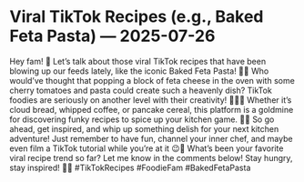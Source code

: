 # Viral TikTok Recipes (e.g., Baked Feta Pasta) — 2025-07-26

Hey fam! 🌟 Let’s talk about those viral TikTok recipes that have been blowing up our feeds lately, like the iconic Baked Feta Pasta! 🧀🍝 Who would’ve thought that popping a block of feta cheese in the oven with some cherry tomatoes and pasta could create such a heavenly dish? TikTok foodies are seriously on another level with their creativity! 🤯👩‍🍳 Whether it’s cloud bread, whipped coffee, or pancake cereal, this platform is a goldmine for discovering funky recipes to spice up your kitchen game. 🥞✨ So go ahead, get inspired, and whip up something delish for your next kitchen adventure! Just remember to have fun, channel your inner chef, and maybe even film a TikTok tutorial while you’re at it 😉🎥 What’s been your favorite viral recipe trend so far? Let me know in the comments below! Stay hungry, stay inspired! 💫🍴 #TikTokRecipes #FoodieFam #BakedFetaPasta